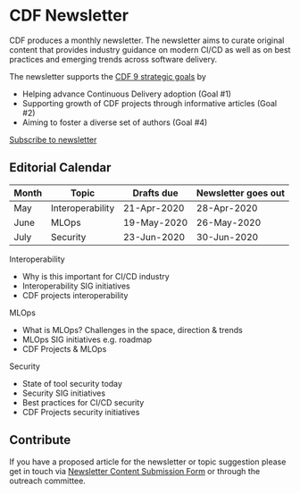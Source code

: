 # CDF Newsletter

CDF produces a monthly newsletter.
The newsletter aims to curate original content that provides industry guidance on modern CI/CD as well as on best practices and emerging trends across software delivery.

The newsletter supports the [CDF 9 strategic goals](https://cd.foundation/blog/2019/10/17/cdfs-governing-board-unveils-9-strategic-goals/) by
 * Helping advance Continuous Delivery adoption (Goal #1)
 * Supporting growth of CDF projects through informative articles (Goal #2)
 * Aiming to foster a diverse set of authors (Goal #4)

[Subscribe to newsletter](https://cd.foundation/stay-connected/)

## Editorial Calendar
| Month | Topic | Drafts due | Newsletter goes out |
| ----- | ----- | ---------- | ------------------- |
| May | Interoperability | 21-Apr-2020 | 28-Apr-2020 |
| June | MLOps | 19-May-2020 | 26-May-2020 |
| July | Security | 23-Jun-2020 | 30-Jun-2020 |

Interoperability
 * Why is this important for CI/CD industry
 * Interoperability SIG initiatives
 * CDF projects interoperability
 
MLOps
 * What is MLOps? Challenges in the space, direction & trends
 * MLOps SIG initiatives e.g. roadmap
 * CDF Projects & MLOps
 
Security
 * State of tool security today
 * Security SIG initiatives 
 * Best practices for CI/CD security
 * CDF Projects security initiatives
 
 ## Contribute
 If you have a proposed article for the newsletter or topic suggestion please get in touch via [Newsletter Content Submission Form](https://cd.foundation/cdf-newsletter-submission-form/) or through the outreach committee. 
